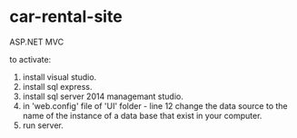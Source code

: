# car-rental-site
ASP.NET MVC

to activate:

1. install visual studio.
2. install sql express.
3. install sql server 2014 managemant studio.
4. in 'web.config' file of 'UI' folder - line 12 change the data source to the name of the instance of a data base that exist in your computer.
5. run server.
